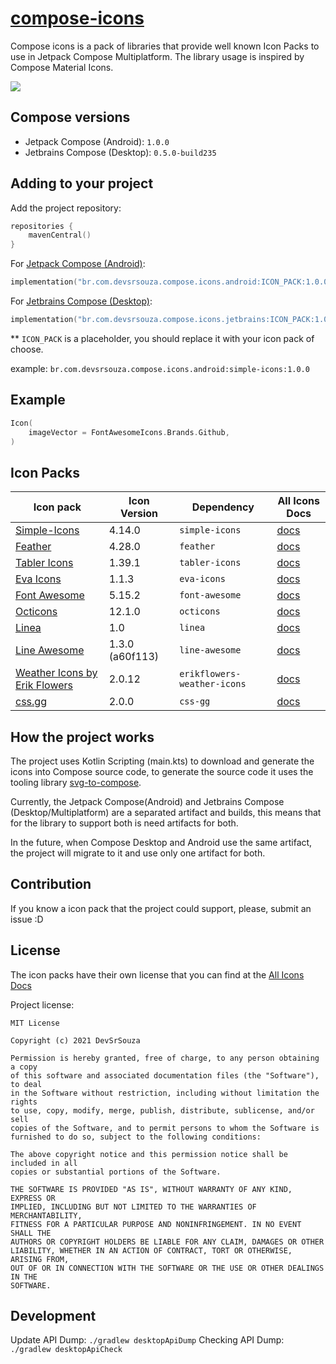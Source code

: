 # [compose-icons](https://github.com/DevSrSouza/compose-icons)

Compose icons is a pack of libraries that provide well known Icon Packs to use in Jetpack Compose Multiplatform. The library usage is inspired by Compose Material Icons.

![](https://user-images.githubusercontent.com/29736164/111044124-6b131080-8425-11eb-9b03-0d3b409377a5.png)

## Compose versions

- Jetpack Compose (Android): `1.0.0`
- Jetbrains Compose (Desktop): `0.5.0-build235`

## Adding to your project

Add the project repository:
```kotlin
repositories {
    mavenCentral()
}
```

For [Jetpack Compose (Android)](https://developer.android.com/jetpack/compose):
```kotlin
implementation("br.com.devsrsouza.compose.icons.android:ICON_PACK:1.0.0")
```

For [Jetbrains Compose (Desktop)](https://www.jetbrains.com/lp/compose/):
```kotlin
implementation("br.com.devsrsouza.compose.icons.jetbrains:ICON_PACK:1.0.0")
```

** `ICON_PACK` is a placeholder, you should replace it with your icon pack of choose.

example: `br.com.devsrsouza.compose.icons.android:simple-icons:1.0.0`

## Example

```kotlin
Icon(
    imageVector = FontAwesomeIcons.Brands.Github,
)
```

## Icon Packs

| Icon pack | Icon Version | Dependency | All Icons Docs |
| --- | --- | --- | --- |
| [Simple-Icons](https://simpleicons.org/) | 4.14.0 | `simple-icons` | [docs](simple-icons/DOCUMENTATION.md) |
| [Feather](https://feathericons.com/) | 4.28.0 | `feather` | [docs](feather/DOCUMENTATION.md) |
| [Tabler Icons](https://tabler-icons.io/) | 1.39.1 | `tabler-icons` | [docs](tabler-icons/DOCUMENTATION.md) |
| [Eva Icons](https://akveo.github.io/eva-icons/#/) | 1.1.3 | `eva-icons` | [docs](eva-icons/DOCUMENTATION.md) |
| [Font Awesome](https://fontawesome.com/) | 5.15.2 | `font-awesome` | [docs](font-awesome/DOCUMENTATION.md) |
| [Octicons](https://primer.style/octicons/) | 12.1.0 | `octicons` | [docs](octicons/DOCUMENTATION.md) |
| [Linea](http://www.linea.io/) | 1.0 | `linea` | [docs](linea/DOCUMENTATION.md) |
| [Line Awesome](https://icons8.com/line-awesome) | 1.3.0 (a60f113) | `line-awesome` | [docs](line-awesome/DOCUMENTATION.md) |
| [Weather Icons by Erik Flowers](https://github.com/erikflowers/weather-icons) | 2.0.12 | `erikflowers-weather-icons` | [docs](erikflowers-weather-icons/DOCUMENTATION.md) |
| [css.gg](https://css.gg/) | 2.0.0 | `css-gg` | [docs](css-gg/DOCUMENTATION.md) |

## How the project works

The project uses Kotlin Scripting (main.kts) to download and generate the icons into Compose source code, to generate the source code it uses the tooling library [svg-to-compose](https://github.com/DevSrSouza/svg-to-compose).

Currently, the Jetpack Compose(Android) and Jetbrains Compose (Desktop/Multiplatform) are a separated artifact and builds, this means that for the library to support both is need artifacts for both.

In the future, when Compose Desktop and Android use the same artifact, the project will migrate to it and use only one artifact for both.

## Contribution

If you know a icon pack that the project could support, please, submit an issue :D

## License

The icon packs have their own license that you can find at the [All Icons Docs](#Icon-Packs)

Project license:
```
MIT License

Copyright (c) 2021 DevSrSouza

Permission is hereby granted, free of charge, to any person obtaining a copy
of this software and associated documentation files (the "Software"), to deal
in the Software without restriction, including without limitation the rights
to use, copy, modify, merge, publish, distribute, sublicense, and/or sell
copies of the Software, and to permit persons to whom the Software is
furnished to do so, subject to the following conditions:

The above copyright notice and this permission notice shall be included in all
copies or substantial portions of the Software.

THE SOFTWARE IS PROVIDED "AS IS", WITHOUT WARRANTY OF ANY KIND, EXPRESS OR
IMPLIED, INCLUDING BUT NOT LIMITED TO THE WARRANTIES OF MERCHANTABILITY,
FITNESS FOR A PARTICULAR PURPOSE AND NONINFRINGEMENT. IN NO EVENT SHALL THE
AUTHORS OR COPYRIGHT HOLDERS BE LIABLE FOR ANY CLAIM, DAMAGES OR OTHER
LIABILITY, WHETHER IN AN ACTION OF CONTRACT, TORT OR OTHERWISE, ARISING FROM,
OUT OF OR IN CONNECTION WITH THE SOFTWARE OR THE USE OR OTHER DEALINGS IN THE
SOFTWARE.

```

## Development

Update API Dump: `./gradlew desktopApiDump`
Checking API Dump: `./gradlew desktopApiCheck`
